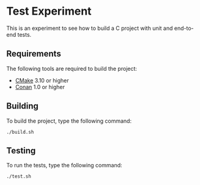 
# Test Experiment

This is an experiment to see how to build a C project with unit and end-to-end tests.

## Requirements

The following tools are required to build the project:

- [CMake](https://cmake.org) 3.10 or higher
- [Conan](https://conan.io/) 1.0 or higher

## Building

To build the project, type the following command:

```
./build.sh
```

## Testing

To run the tests, type the following command:

```
./test.sh
```
